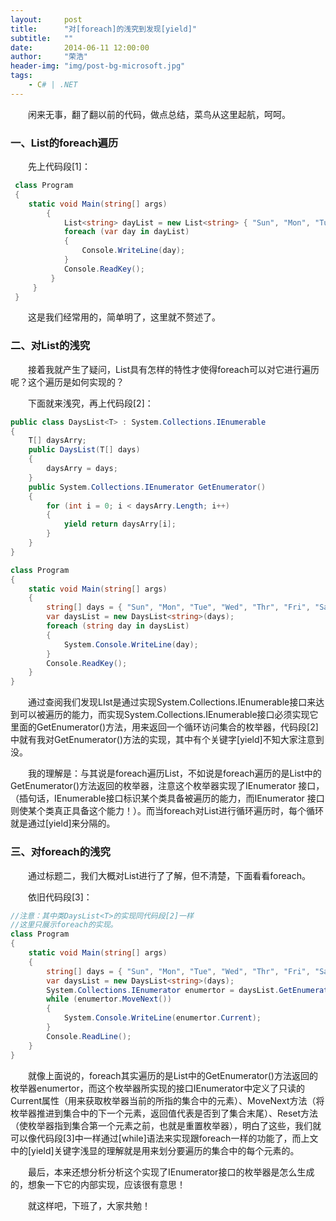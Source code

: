 ```yaml
---
layout:     post
title:      "对[foreach]的浅究到发现[yield]"
subtitle:   ""
date:       2014-06-11 12:00:00
author:     "荣浩"
header-img: "img/post-bg-microsoft.jpg"
tags:
    - C# | .NET
---
```


<p>　　闲来无事，翻了翻以前的代码，做点总结，菜鸟从这里起航，呵呵。</p>
<h3>一、List的foreach遍历</h3>
<p>　　先上代码段[1]：</p>

``` csharp
 class Program
 {
 	static void Main(string[] args)
   		{
			List<string> dayList = new List<string> { "Sun", "Mon", "Tue", "Wed", "Thr", "Fri", "Sat" };
			foreach (var day in dayList)
          	{
              	Console.WriteLine(day);
            }
            Console.ReadKey();
         }
     }
 }
```

<p>　　这是我们经常用的，简单明了，这里就不赘述了。</p>
<h3>二、对List的浅究</h3>
<p>　　接着我就产生了疑问，List具有怎样的特性才使得foreach可以对它进行遍历呢？这个遍历是如何实现的？</p>
<p>　　下面就来浅究，再上代码段[2]：</p>

``` csharp
public class DaysList<T> : System.Collections.IEnumerable
{
	T[] daysArry;
	public DaysList(T[] days)
	{
		daysArry = days;
	}
	public System.Collections.IEnumerator GetEnumerator()
	{
		for (int i = 0; i < daysArry.Length; i++)
		{
			yield return daysArry[i];
		}
	}
}

class Program
{
	static void Main(string[] args)
	{
		string[] days = { "Sun", "Mon", "Tue", "Wed", "Thr", "Fri", "Sat" };
		var daysList = new DaysList<string>(days);
		foreach (string day in daysList)
		{
			System.Console.WriteLine(day);
		}
		Console.ReadKey();
	}
}
```

<p>　　通过查阅我们发现LIst是通过实现System.Collections.IEnumerable接口来达到可以被遍历的能力，而实现System.Collections.IEnumerable接口必须实现它里面的GetEnumerator()方法，用来<span>返回一个循环访问集合的枚举器</span>，代码段[2]中就有我对GetEnumerator()方法的实现，其中有个关键字[yield]不知大家注意到没。</p>
<p>　　我的理解是：与其说是foreach遍历List，不如说是foreach遍历的是List中的GetEnumerator()方法返回的枚举器，注意这个枚举器实现了IEnumerator 接口，（插句话，IEnumerable接口标识某个类具备被遍历的能力，而IEnumerator 接口则使某个类真正具备这个能力！）。而当foreach对List进行循环遍历时，每个循环就是通过[yield]来分隔的。</p>
<h3>三、对foreach的浅究</h3>
<p>　　通过标题二，我们大概对List进行了了解，但不清楚，下面看看foreach。</p>
<p>　　依旧代码段[3]：</p>

``` csharp
//注意：其中类DaysList<T>的实现同代码段[2]一样
//这里只展示foreach的实现。    
class Program
{
	static void Main(string[] args)
	{
		string[] days = { "Sun", "Mon", "Tue", "Wed", "Thr", "Fri", "Sat" };
		var daysList = new DaysList<string>(days);
 		System.Collections.IEnumerator enumertor = daysList.GetEnumerator();
		while (enumertor.MoveNext())
		{             
			System.Console.WriteLine(enumertor.Current);
		}
		Console.ReadLine();
	}
}
```

<p>　　就像上面说的，foreach其实遍历的是List中的GetEnumerator()方法返回的枚举器enumertor，而这个枚举器所实现的接口IEnumerator中定义了只读的Current属性（用来获取枚举器当前的所指的集合中的元素）、MoveNext方法（将枚举器推进到集合中的下一个元素，返回值代表是否到了集合末尾）、Reset方法（使枚举器指到集合第一个元素之前，也就是重置枚举器），明白了这些，我们就可以像代码段[3]中一样通过[while]语法来实现跟foreach一样的功能了，而上文中的[yield]关键字浅显的理解就是用来划分要遍历的集合中的每个元素的。</p>
<p>　　最后，本来还想分析分析这个实现了IEnumerator接口的枚举器是怎么生成的，想象一下它的内部实现，应该很有意思！</p>
<p>　　就这样吧，下班了，大家共勉！</p>